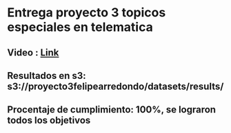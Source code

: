 # Entrega proyecto 3 topicos especiales en telematica

## Video : [Link](https://www.youtube.com/watch?v=O9p1nDSgNZQ)
## Resultados en s3: s3://proyecto3felipearredondo/datasets/results/
## Procentaje de cumplimiento: 100%, se lograron todos los objetivos
